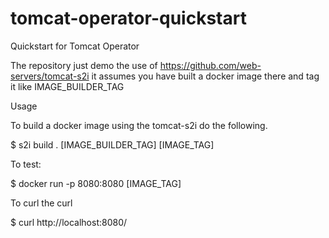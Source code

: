 # tomcat-operator-quickstart
Quickstart for Tomcat Operator

The repository just demo the use of https://github.com/web-servers/tomcat-s2i it assumes you have built a docker image there and tag it like IMAGE_BUILDER_TAG

Usage

To build a docker image using the tomcat-s2i do the following.

$ s2i build . [IMAGE_BUILDER_TAG] [IMAGE_TAG]

To test:

$ docker run -p 8080:8080 [IMAGE_TAG]

To curl the curl

$ curl http://localhost:8080/
